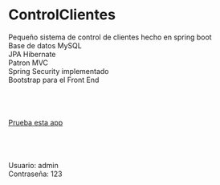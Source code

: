 # ControlClientes
 Pequeño sistema de control de clientes hecho en spring boot
 </br>
Base de datos MySQL 
</br>
JPA Hibernate
</br>
Patron MVC
</br>
Spring Security implementado
</br>
Bootstrap para el Front End
</br>
</br>
</br>
</br>
</br>
<a href="https://jeremiasoviedo1.herokuapp.com/" target="_blank"> Prueba esta app </a>
</br>
</br>
</br>
</br>
</br>
Usuario: admin
</br>
Contraseña: 123


